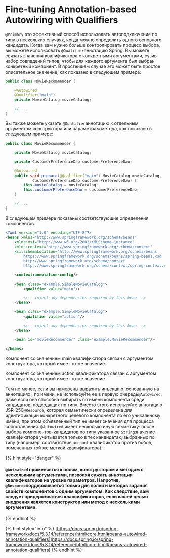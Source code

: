 # Fine-tuning Annotation-based Autowiring with Qualifiers

`@Primary` это эффективный способ использовать автоподключение по типу в нескольких случаях, когда можно определить одного основного кандидата. Когда вам нужно больше контролировать процесс выбора, вы можете использовать `@Qualifier`аннотацию Spring. Вы можете связать значения квалификатора с конкретными аргументами, сузив набор совпадений типов, чтобы для каждого аргумента был выбран конкретный компонент. В простейшем случае это может быть простое описательное значение, как показано в следующем примере:

```java
public class MovieRecommender {

    @Autowired
    @Qualifier("main")
    private MovieCatalog movieCatalog;

    // ...
}
```

Вы также можете указать `@Qualifier`аннотацию к отдельным аргументам конструктора или параметрам метода, как показано в следующем примере:

```java
public class MovieRecommender {

    private MovieCatalog movieCatalog;

    private CustomerPreferenceDao customerPreferenceDao;

    @Autowired
    public void prepare(@Qualifier("main") MovieCatalog movieCatalog,
            CustomerPreferenceDao customerPreferenceDao) {
        this.movieCatalog = movieCatalog;
        this.customerPreferenceDao = customerPreferenceDao;
    }

    // ...
}
```

В следующем примере показаны соответствующие определения компонентов.

```xml
<?xml version="1.0" encoding="UTF-8"?>
<beans xmlns="http://www.springframework.org/schema/beans"
    xmlns:xsi="http://www.w3.org/2001/XMLSchema-instance"
    xmlns:context="http://www.springframework.org/schema/context"
    xsi:schemaLocation="http://www.springframework.org/schema/beans
        https://www.springframework.org/schema/beans/spring-beans.xsd
        http://www.springframework.org/schema/context
        https://www.springframework.org/schema/context/spring-context.xsd">

    <context:annotation-config/>

    <bean class="example.SimpleMovieCatalog">
        <qualifier value="main"/> 

        <!-- inject any dependencies required by this bean -->
    </bean>

    <bean class="example.SimpleMovieCatalog">
        <qualifier value="action"/> 

        <!-- inject any dependencies required by this bean -->
    </bean>

    <bean id="movieRecommender" class="example.MovieRecommender"/>

</beans>
```

&#x20;Компонент со значением main квалификатора связан с аргументом конструктора, который имеет то же значение.

&#x20;Компонент со значением action квалификатора связан с аргументом конструктора, который имеет то же значение.



Тем не менее, если вы намерены выразить инъекцию, основанную на аннотациях , по имени, не используйте ее в первую очередь`@Autowired`, даже если она способна выбирать по имени компонента среди кандидатов, подходящих по типу. Вместо этого используйте аннотацию JSR-250`@Resource`, которая семантически определена для идентификации конкретного целевого компонента по его уникальному имени, при этом объявленный тип не имеет значения для процесса сопоставления. `@Autowired` имеет несколько иную семантику: после выбора компонентов-кандидатов по типу указанное `String`значение квалификатора учитывается только в тех кандидатах, выбранных по типу (например, соответствие `account` квалификатор против бобов, помеченных той же меткой квалификатора).

{% hint style="danger" %}
#### `@Autowired` применяется к полям, конструкторам и методам с несколькими аргументами, позволяя сужать аннотации квалификаторов на уровне параметров. Напротив, `@Resource`поддерживается только для полей и методов задания свойств компонентов с одним аргументом. Как следствие, вам следует придерживаться классификаторов, если вашей целью внедрения является конструктор или метод с несколькими аргументами.
{% endhint %}

{% hint style="info" %}
[https://docs.spring.io/spring-framework/docs/5.3.14/reference/html/core.html#beans-autowired-annotation-qualifiers](https://docs.spring.io/spring-framework/docs/5.3.14/reference/html/core.html#beans-autowired-annotation-qualifiers)
{% endhint %}
